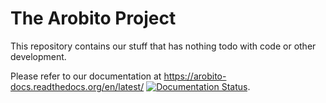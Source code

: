 The Arobito Project
===================

This repository contains our stuff that has nothing todo with code or other development.

Please refer to our documentation at https://arobito-docs.readthedocs.org/en/latest/ [![Documentation Status](https://readthedocs.org/projects/arobito-docs/badge/?version=latest)](https://readthedocs.org/projects/arobito-docs/?badge=latest).
